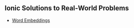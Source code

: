 ## Ionic Solutions to Real-World Problems

- [Word Embeddings](https://ionicsolutions.github.io/word_embeddings.html)
